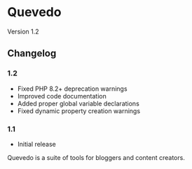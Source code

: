 # Quevedo

Version 1.2

## Changelog

### 1.2
- Fixed PHP 8.2+ deprecation warnings
- Improved code documentation
- Added proper global variable declarations
- Fixed dynamic property creation warnings

### 1.1
- Initial release

Quevedo is a suite of tools for bloggers and content creators.

